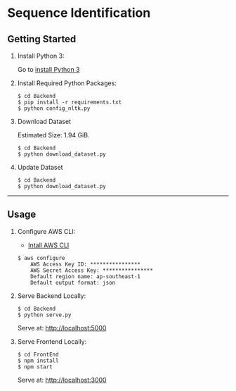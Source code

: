# Sequence Identification

## Getting Started

1. Install Python 3:

      Go to [install Python 3](https://www.python.org/downloads/)

2. Install Required Python Packages:

    ```
    $ cd Backend
    $ pip install -r requirements.txt
    $ python config_nltk.py
    ```

3. Download Dataset

    Estimated Size: 1.94 GiB.

    ```
    $ cd Backend
    $ python download_dataset.py
    ```

4. Update Dataset

    ```
    $ cd Backend
    $ python download_dataset.py
    ```

<hr/>

## Usage
  
1. Configure AWS CLI:

    * [Intall AWS CLI](https://docs.aws.amazon.com/cli/latest/userguide/install-cliv1.html)

    ```
    $ aws configure
        AWS Access Key ID: ****************
        AWS Secret Access Key: ****************
        Default region name: ap-southeast-1
        Default output format: json
    ```

2. Serve Backend Locally:

    ```
    $ cd Backend
    $ python serve.py
    ```

    Serve at: [http://localhost:5000](http://localhost:5000)

2. Serve Frontend Locally:

    ```
    $ cd FrontEnd
    $ npm install
    $ npm start
    ```

    Serve at: [http://localhost:3000](http://localhost:3000)